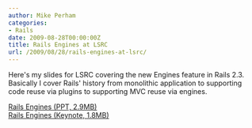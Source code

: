 ```yaml
---
author: Mike Perham
categories:
- Rails
date: 2009-08-28T00:00:00Z
title: Rails Engines at LSRC
url: /2009/08/28/rails-engines-at-lsrc/
---
```


Here's my slides for LSRC covering the new Engines feature in Rails 2.3. Basically I cover Rails' history from monolithic application to supporting code reuse via plugins to supporting MVC reuse via engines.

[Rails Engines (PPT, 2.9MB)][1]  
[Rails Engines (Keynote, 1.8MB)][2]

 [1]: http://www.mikeperham.com/wp-content/uploads/2009/08/railsengines.ppt
 [2]: http://www.mikeperham.com/wp-content/uploads/2009/08/railsengines.key
